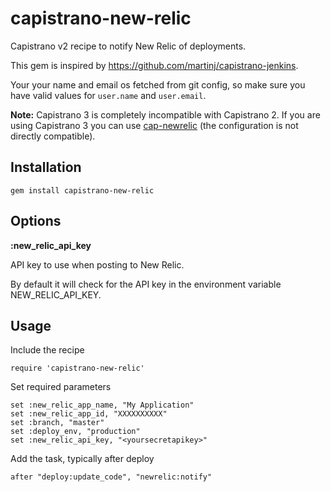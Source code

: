 # capistrano-new-relic

Capistrano v2 recipe to notify New Relic of deployments.


This gem is inspired by https://github.com/martinj/capistrano-jenkins.

Your your name and email os fetched from git config, so make sure you have
valid values for `user.name` and `user.email`.

__Note:__ Capistrano 3 is completely incompatible with Capistrano 2. If you are using Capistrano 3 you can use [cap-newrelic](https://github.com/rjocoleman/cap-newrelic) (the configuration is not directly compatible).

## Installation

	gem install capistrano-new-relic

## Options

**:new_relic_api_key**

API key to use when posting to New Relic.

By default it will check for the API key in the environment variable NEW_RELIC_API_KEY.

## Usage

Include the recipe

	require 'capistrano-new-relic'

Set required parameters

	set :new_relic_app_name, "My Application"
	set :new_relic_app_id, "XXXXXXXXXX"
	set :branch, "master"
	set :deploy_env, "production"
	set :new_relic_api_key, "<yoursecretapikey>"


Add the task, typically after deploy

	after "deploy:update_code", "newrelic:notify"
